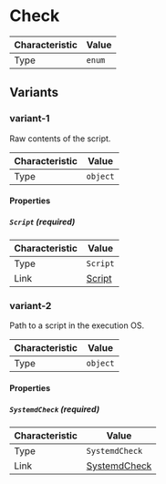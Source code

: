 <!-- THIS FILE IS AUTOMATICALLY GENERATED BY DOCBUILDER, DO NOT EDIT MANUALLY! -->

# Check

| Characteristic | Value  |
| -------------- | ------ |
| Type           | `enum` |

## Variants

### variant-1

Raw contents of the script.

| Characteristic | Value    |
| -------------- | -------- |
| Type           | `object` |

#### Properties

##### `Script` **<span>(required)</span>**

| Characteristic | Value                 |
| -------------- | --------------------- |
| Type           | `Script`              |
| Link           | [Script](./Script.md) |

### variant-2

Path to a script in the execution OS.

| Characteristic | Value    |
| -------------- | -------- |
| Type           | `object` |

#### Properties

##### `SystemdCheck` **<span>(required)</span>**

| Characteristic | Value                             |
| -------------- | --------------------------------- |
| Type           | `SystemdCheck`                    |
| Link           | [SystemdCheck](./SystemdCheck.md) |

